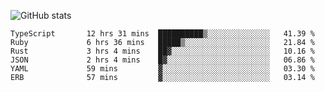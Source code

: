 ![GitHub stats](https://github-readme-stats.vercel.app/api?username=ksk001100&show_icons=true&theme=tokyonight)

<!--START_SECTION:waka-->

```text
TypeScript       12 hrs 31 mins  ██████████▒░░░░░░░░░░░░░░   41.39 %
Ruby             6 hrs 36 mins   █████▒░░░░░░░░░░░░░░░░░░░   21.84 %
Rust             3 hrs 4 mins    ██▓░░░░░░░░░░░░░░░░░░░░░░   10.16 %
JSON             2 hrs 4 mins    █▓░░░░░░░░░░░░░░░░░░░░░░░   06.86 %
YAML             59 mins         ▓░░░░░░░░░░░░░░░░░░░░░░░░   03.30 %
ERB              57 mins         ▓░░░░░░░░░░░░░░░░░░░░░░░░   03.14 %
```

<!--END_SECTION:waka-->
